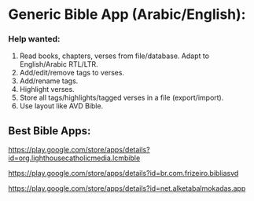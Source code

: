 # Generic Bible App (Arabic/English):

### Help wanted:

1. Read books, chapters, verses from file/database. Adapt to English/Arabic RTL/LTR.
2. Add/edit/remove tags to verses.
3. Add/rename tags.
4. Highlight verses.
5. Store all tags/highlights/tagged verses in a file (export/import).
6. Use layout like AVD Bible.

## Best Bible Apps:
https://play.google.com/store/apps/details?id=org.lighthousecatholicmedia.lcmbible

https://play.google.com/store/apps/details?id=br.com.frizeiro.bibliasvd

https://play.google.com/store/apps/details?id=net.alketabalmokadas.app
